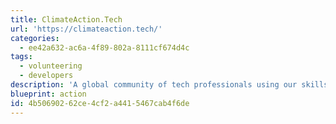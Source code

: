 ```yaml
---
title: ClimateAction.Tech
url: 'https://climateaction.tech/'
categories:
  - ee42a632-ac6a-4f89-802a-8111cf674d4c
tags:
  - volunteering
  - developers
description: 'A global community of tech professionals using our skills, expertise and platforms to support solutions to the climate crisis. The mission is to empower technology professionals to play our part — to meet, discuss, learn and take climate action.'
blueprint: action
id: 4b506902-62ce-4cf2-a441-5467cab4f6de
---
```

